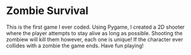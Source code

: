 # Zombie Survival
This is the first game I ever coded. Using Pygame, I created a 2D shooter where the player attempts to stay alive as long as possible. Shooting the zombiew will kill them however, each one is unique! If the character ever collides with a zombie the game ends. Have fun playing!
